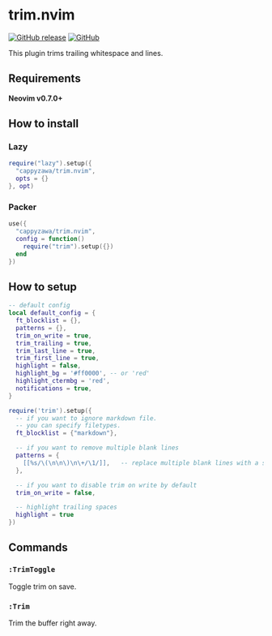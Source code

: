 # trim.nvim

[![GitHub release](https://img.shields.io/github/release/cappyzawa/trim.nvim.svg)](https://github.com/cappyzawa/trim.nvim/releases)
[![GitHub](https://img.shields.io/github/license/cappyzawa/trim.nvim.svg)](./LICENSE)

This plugin trims trailing whitespace and lines.

## Requirements

**Neovim v0.7.0+**

## How to install

### Lazy

```lua
require("lazy").setup({
  "cappyzawa/trim.nvim",
  opts = {}
}, opt)
```

### Packer

```lua
use({
  "cappyzawa/trim.nvim",
  config = function()
    require("trim").setup({})
  end
})
```

## How to setup

```lua
-- default config
local default_config = {
  ft_blocklist = {},
  patterns = {},
  trim_on_write = true,
  trim_trailing = true,
  trim_last_line = true,
  trim_first_line = true,
  highlight = false,
  highlight_bg = '#ff0000', -- or 'red'
  highlight_ctermbg = 'red',
  notifications = true,
}
```

```lua
require('trim').setup({
  -- if you want to ignore markdown file.
  -- you can specify filetypes.
  ft_blocklist = {"markdown"},

  -- if you want to remove multiple blank lines
  patterns = {
    [[%s/\(\n\n\)\n\+/\1/]],   -- replace multiple blank lines with a single line
  },

  -- if you want to disable trim on write by default
  trim_on_write = false,

  -- highlight trailing spaces
  highlight = true
})
```

## Commands

### `:TrimToggle`

Toggle trim on save.

### `:Trim`

Trim the buffer right away.
